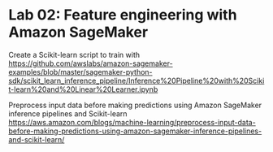 # Lab 02: Feature engineering with Amazon SageMaker


Create a Scikit-learn script to train with
https://github.com/awslabs/amazon-sagemaker-examples/blob/master/sagemaker-python-sdk/scikit_learn_inference_pipeline/Inference%20Pipeline%20with%20Scikit-learn%20and%20Linear%20Learner.ipynb

Preprocess input data before making predictions using Amazon SageMaker inference pipelines and Scikit-learn
https://aws.amazon.com/blogs/machine-learning/preprocess-input-data-before-making-predictions-using-amazon-sagemaker-inference-pipelines-and-scikit-learn/

